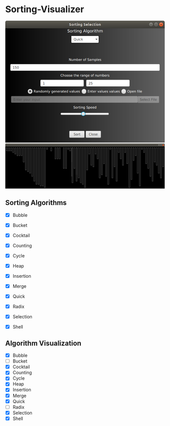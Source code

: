 # Sorting-Visualizer

<div align = "center">
 <img src="src/Screenshot%20from%202020-06-02%2015-27-48.png">
</div>

<div align = "center">
 <img src="src/Screenshot%20from%202020-06-02%2015-32-01.png">
</div>

## Sorting Algorithms
- [x] Bubble
- [x] Bucket
- [x] Cocktail
- [x] Counting
- [x] Cycle
- [x] Heap
- [x] Insertion
- [x] Merge
- [x] Quick
- [x] Radix
- [x] Selection
- [x] Shell


## Algorithm Visualization
- [x] Bubble
- [ ] Bucket
- [x] Cocktail
- [x] Counting
- [x] Cycle
- [x] Heap
- [x] Insertion
- [x] Merge
- [x] Quick
- [ ] Radix
- [x] Selection
- [x] Shell

